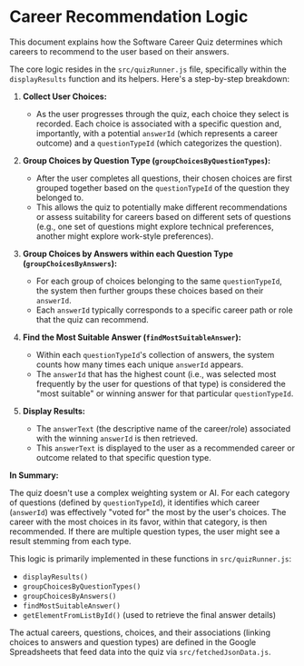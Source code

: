 # Career Recommendation Logic

This document explains how the Software Career Quiz determines which careers to recommend to the user based on their answers.

The core logic resides in the `src/quizRunner.js` file, specifically within the `displayResults` function and its helpers. Here's a step-by-step breakdown:

1.  **Collect User Choices:**
    *   As the user progresses through the quiz, each choice they select is recorded. Each choice is associated with a specific question and, importantly, with a potential `answerId` (which represents a career outcome) and a `questionTypeId` (which categorizes the question).

2.  **Group Choices by Question Type (`groupChoicesByQuestionTypes`):**
    *   After the user completes all questions, their chosen choices are first grouped together based on the `questionTypeId` of the question they belonged to.
    *   This allows the quiz to potentially make different recommendations or assess suitability for careers based on different sets of questions (e.g., one set of questions might explore technical preferences, another might explore work-style preferences).

3.  **Group Choices by Answers within each Question Type (`groupChoicesByAnswers`):**
    *   For each group of choices belonging to the same `questionTypeId`, the system then further groups these choices based on their `answerId`.
    *   Each `answerId` typically corresponds to a specific career path or role that the quiz can recommend.

4.  **Find the Most Suitable Answer (`findMostSuitableAnswer`):**
    *   Within each `questionTypeId`'s collection of answers, the system counts how many times each unique `answerId` appears.
    *   The `answerId` that has the highest count (i.e., was selected most frequently by the user for questions of that type) is considered the "most suitable" or winning answer for that particular `questionTypeId`.

5.  **Display Results:**
    *   The `answerText` (the descriptive name of the career/role) associated with the winning `answerId` is then retrieved.
    *   This `answerText` is displayed to the user as a recommended career or outcome related to that specific question type.

**In Summary:**

The quiz doesn't use a complex weighting system or AI. For each category of questions (defined by `questionTypeId`), it identifies which career (`answerId`) was effectively "voted for" the most by the user's choices. The career with the most choices in its favor, within that category, is then recommended. If there are multiple question types, the user might see a result stemming from each type.

This logic is primarily implemented in these functions in `src/quizRunner.js`:
*   `displayResults()`
*   `groupChoicesByQuestionTypes()`
*   `groupChoicesByAnswers()`
*   `findMostSuitableAnswer()`
*   `getElementFromListById()` (used to retrieve the final answer details)

The actual careers, questions, choices, and their associations (linking choices to answers and question types) are defined in the Google Spreadsheets that feed data into the quiz via `src/fetchedJsonData.js`.
